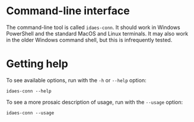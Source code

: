 # Command-line interface

The command-line tool is called `idaes-conn`.
It should work in Windows PowerShell and the standard MacOS and Linux terminals.
It may also work in the older Windows command shell, but this is infrequently tested.

# Getting help

To see available options, run with the `-h` or `--help` option:
```{code-block} shell
idaes-conn --help
```

To see a more prosaic description of usage, run with the `--usage` option:
```{code-block} shell
idaes-conn --usage
```